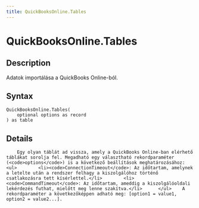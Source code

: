 ```yaml
---
title: QuickBooksOnline.Tables
---
```


# QuickBooksOnline.Tables


## Description

Adatok importálása a QuickBooks Online-ból.


## Syntax

```powerquery
QuickBooksOnline.Tables(
    optional options as record
) as table
```


## Details

        Egy olyan táblát ad vissza, amely a QuickBooks Online-ban elérhető táblákat sorolja fel. Megadható egy választható rekordparaméter (<code>options</code>) is a következő beállítások meghatározásához:      <ul>        <li><code>ConnectionTimeout</code>: Az időtartam, amelynek a letelte után a rendszer felhagy a kiszolgálóhoz történő csatlakozásra tett kísérlettel.</li>        <li><code>CommandTimeout</code>: Az időtartam, ameddig a kiszolgálóoldali lekérdezés futhat, mielőtt meg lenne szakítva.</li>      </ul>    A rekordparaméter a következőképpen adható meg: [option1 = value1, option2 = value2...].    


